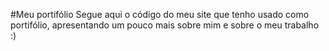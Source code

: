 #Meu portifólio
Segue aqui o código do meu site que tenho usado como portifólio, apresentando um pouco mais sobre mim e sobre o meu trabalho :)
